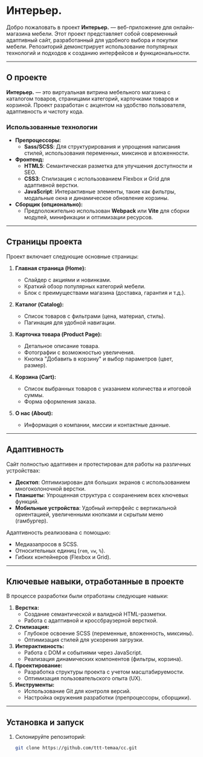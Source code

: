 # Интерьер.

Добро пожаловать в проект **Интерьер.** — веб-приложение для онлайн-магазина мебели. Этот проект представляет собой современный адаптивный сайт, разработанный для удобного выбора и покупки мебели. Репозиторий демонстрирует использование популярных технологий и подходов к созданию интерфейсов и функциональности.

---

## О проекте

**Интерьер.** — это виртуальная витрина мебельного магазина с каталогом товаров, страницами категорий, карточками товаров и корзиной. Проект разработан с акцентом на удобство пользователя, адаптивность и чистоту кода.

### Использованные технологии

- **Препроцессоры:**
    - **Sass/SCSS**: Для структурирования и упрощения написания стилей, использования переменных, миксинов и вложенности.
- **Фронтенд:**
    - **HTML5**: Семантическая разметка для улучшения доступности и SEO.
    - **CSS3**: Стилизация с использованием Flexbox и Grid для адаптивной верстки.
    - **JavaScript**: Интерактивные элементы, такие как фильтры, модальные окна и динамическое обновление корзины.
- **Сборщик (опционально):**
    - Предположительно использован **Webpack** или **Vite** для сборки модулей, минификации и оптимизации ресурсов.

---

## Страницы проекта

Проект включает следующие основные страницы:

1. **Главная страница (Home):**
    - Слайдер с акциями и новинками.
    - Краткий обзор популярных категорий мебели.
    - Блок с преимуществами магазина (доставка, гарантия и т.д.).

2. **Каталог (Catalog):**
    - Список товаров с фильтрами (цена, материал, стиль).
    - Пагинация для удобной навигации.

3. **Карточка товара (Product Page):**
    - Детальное описание товара.
    - Фотографии с возможностью увеличения.
    - Кнопка "Добавить в корзину" и выбор параметров (цвет, размер).

4. **Корзина (Cart):**
    - Список выбранных товаров с указанием количества и итоговой суммы.
    - Форма оформления заказа.

5. **О нас (About):**
    - Информация о компании, миссии и контактные данные.

---

## Адаптивность

Сайт полностью адаптивен и протестирован для работы на различных устройствах:
- **Десктоп**: Оптимизирован для больших экранов с использованием многоколоночной верстки.
- **Планшеты**: Упрощенная структура с сохранением всех ключевых функций.
- **Мобильные устройства**: Удобный интерфейс с вертикальной ориентацией, увеличенными кнопками и скрытым меню (гамбургер).

Адаптивность реализована с помощью:
- Медиазапросов в SCSS.
- Относительных единиц (`rem`, `vw`, `%`).
- Гибких контейнеров (Flexbox и Grid).

---

## Ключевые навыки, отработанные в проекте

В процессе разработки были отработаны следующие навыки:
1. **Верстка:**
    - Создание семантической и валидной HTML-разметки.
    - Работа с адаптивной и кроссбраузерной версткой.
2. **Стилизация:**
    - Глубокое освоение SCSS (переменные, вложенность, миксины).
    - Оптимизация стилей для ускорения загрузки.
3. **Интерактивность:**
    - Работа с DOM и событиями через JavaScript.
    - Реализация динамических компонентов (фильтры, корзина).
4. **Проектирование:**
    - Разработка структуры проекта с учетом масштабируемости.
    - Оптимизация пользовательского опыта (UX).
5. **Инструменты:**
    - Использование Git для контроля версий.
    - Настройка окружения разработки (препроцессоры, сборщики).

---

## Установка и запуск

1. Склонируйте репозиторий:
   ```bash
   git clone https://github.com/ttt-temaa/cc.git